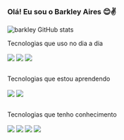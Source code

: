 ### Olá! Eu sou o Barkley Aires 😊✌️

![barkley GitHub stats](https://github-readme-stats.vercel.app/api?username=anuraghazra&show_icons=true&theme=radical)

Tecnologias que uso no dia a dia
<div style="display: inline_block">
   <img align="center" alt"Figma" src="https://img.shields.io/badge/Figma-F24E1E?style=for-the-badge&logo=figma&logoColor=white" />
   <img align="center" alt"canva" src="https://img.shields.io/badge/Canva-%2300C4CC.svg?&style=for-the-badge&logo=Canva&logoColor=white" />
   <img align="center" alt"trello" src="https://img.shields.io/badge/Jira-0052CC?style=for-the-badge&logo=Jira&logoColor=white" />
</div><br/>

Tecnologias que estou aprendendo
<div style="display: inline_block">
   <img align="center" alt"dart" src="https://img.shields.io/badge/Dart-0175C2?style=for-the-badge&logo=dart&logoColor=white" />
  <img align="center" alt"flutter" src="https://img.shields.io/badge/Flutter-02569B?style=for-the-badge&logo=flutter&logoColor=white" />
 
</div><br/>

Tecnologias que tenho conhecimento
<div style="display: inline_block">
  <img align="center" alt"html-5" src="https://img.shields.io/badge/HTML5-E34F26?style=for-the-badge&logo=html5&logoColor=white" />
  <img align="center" alt"CSS" src="https://img.shields.io/badge/CSS-239120?&style=for-the-badge&logo=css3&logoColor=white" />
  <img align="center" alt"java" src="https://img.shields.io/badge/Java-ED8B00?style=for-the-badge&logo=openjdk&logoColor=white" />
  <img align="center" alt"angular" src="https://img.shields.io/badge/Angular-DD0031?style=for-the-badge&logo=angular&logoColor=white" />
 
</div>
